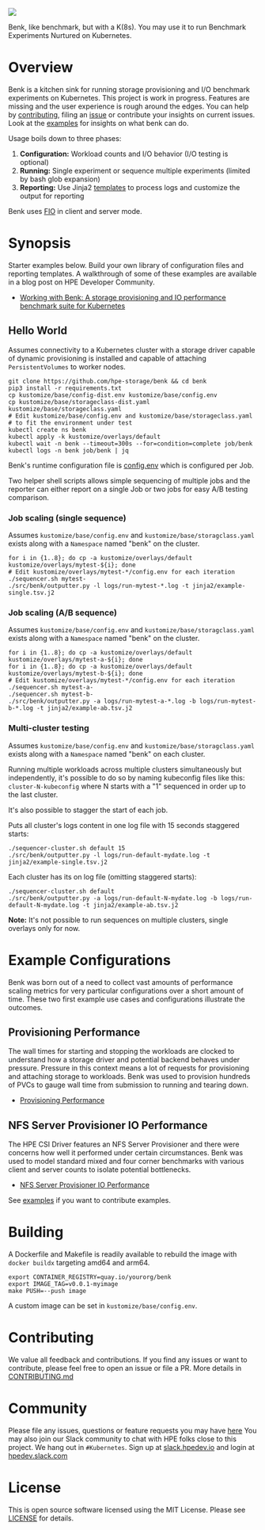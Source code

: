 ![](assets/benk-light-bg.png)

Benk, like benchmark, but with a K(8s). You may use it to run Benchmark Experiments Nurtured on Kubernetes.

# Overview

Benk is a kitchen sink for running storage provisioning and I/O benchmark experiments on Kubernetes. This project is work in progress. Features are missing and the user experience is rough around the edges. You can help by [contributing](CONTRIBUTING.md), filing an [issue](https://github.com/hpe-storage/benk/issues) or contribute your insights on current issues. Look at the [examples](examples) for insights on what benk can do.

Usage boils down to three phases:

1. **Configuration:** Workload counts and I/O behavior (I/O testing is optional)
1. **Running:** Single experiment or sequence multiple experiments (limited by bash glob expansion)
1. **Reporting:** Use Jinja2 [templates](jinja2) to process logs and customize the output for reporting

Benk uses [FIO](https://github.com/axboe/fio) in client and server mode.

# Synopsis

Starter examples below. Build your own library of configuration files and reporting templates. A walkthrough of some of these examples are available in a blog post on HPE Developer Community.

- [Working with Benk: A storage provisioning and IO performance benchmark suite for Kubernetes](https://developer.hpe.com/blog/working-with-benk-a-storage-provisioning-and-io-performance-benchmark-suite-for-kubernetes/)

## Hello World

Assumes connectivity to a Kubernetes cluster with a storage driver capable of dynamic provisioning is installed and capable of attaching `PersistentVolumes` to worker nodes.

```text
git clone https://github.com/hpe-storage/benk && cd benk
pip3 install -r requirements.txt
cp kustomize/base/config-dist.env kustomize/base/config.env
cp kustomize/base/storageclass-dist.yaml kustomize/base/storageclass.yaml
# Edit kustomize/base/config.env and kustomize/base/storageclass.yaml 
# to fit the environment under test
kubectl create ns benk
kubectl apply -k kustomize/overlays/default
kubectl wait -n benk --timeout=300s --for=condition=complete job/benk
kubectl logs -n benk job/benk | jq
```

Benk's runtime configuration file is [config.env](kustomize/overlays/default/config.env) which is configured per Job.

Two helper shell scripts allows simple sequencing of multiple jobs and the reporter can either report on a single Job or two jobs for easy A/B testing comparison.

### Job scaling (single sequence)

Assumes `kustomize/base/config.env` and `kustomize/base/storagclass.yaml` exists along with a `Namespace` named "benk" on the cluster.

```text
for i in {1..8}; do cp -a kustomize/overlays/default kustomize/overlays/mytest-${i}; done
# Edit kustomize/overlays/mytest-*/config.env for each iteration
./sequencer.sh mytest-
./src/benk/outputter.py -l logs/run-mytest-*.log -t jinja2/example-single.tsv.j2
```

### Job scaling (A/B sequence)

Assumes `kustomize/base/config.env` and `kustomize/base/storagclass.yaml` exists along with a `Namespace` named "benk" on the cluster.

```text
for i in {1..8}; do cp -a kustomize/overlays/default kustomize/overlays/mytest-a-${i}; done
for i in {1..8}; do cp -a kustomize/overlays/default kustomize/overlays/mytest-b-${i}; done
# Edit kustomize/overlays/mytest-*/config.env for each iteration
./sequencer.sh mytest-a-
./sequencer.sh mytest-b-
./src/benk/outputter.py -a logs/run-mytest-a-*.log -b logs/run-mytest-b-*.log -t jinja2/example-ab.tsv.j2
```

### Multi-cluster testing

Assumes `kustomize/base/config.env` and `kustomize/base/storagclass.yaml` exists along with a `Namespace` named "benk" on each cluster.

Running multiple workloads across multiple clusters simultaneously but independently, it's possible to do so by naming kubeconfig files like this: `cluster-N-kubeconfig` where N starts with a "1" sequenced in order up to the last cluster.

It's also possible to stagger the start of each job.

Puts all cluster's logs content in one log file with 15 seconds staggered starts:

```text
./sequencer-cluster.sh default 15
./src/benk/outputter.py -l logs/run-default-mydate.log -t jinja2/example-single.tsv.j2
```

Each cluster has its on log file (omitting staggered starts):

```text
./sequencer-cluster.sh default
./src/benk/outputter.py -a logs/run-default-N-mydate.log -b logs/run-default-N-mydate.log -t jinja2/example-ab.tsv.j2
```

**Note:** It's not possible to run sequences on multiple clusters, single overlays only for now.

# Example Configurations

Benk was born out of a need to collect vast amounts of performance scaling metrics for very particular configurations over a short amount of time. These two first example use cases and configurations illustrate the outcomes.

## Provisioning Performance

The wall times for starting and stopping the workloads are clocked to understand how a storage driver and potential backend behaves under pressure. Pressure in this context means a lot of requests for provisioning and attaching storage to workloads. Benk was used to provision hundreds of PVCs to gauge wall time from submission to running and tearing down.

- [Provisioning Performance](examples/provisioning-performance)

## NFS Server Provisioner IO Performance

The HPE CSI Driver features an NFS Server Provisioner and there were concerns how well it performed under certain circumstances. Benk was used to model standard mixed and four corner benchmarks with various client and server counts to isolate potential bottlenecks.

- [NFS Server Provisioner IO Performance](examples/nfs-io-performance)

See [examples](examples) if you want to contribute examples.

# Building

A Dockerfile and Makefile is readily available to rebuild the image with `docker buildx` targeting amd64 and arm64.

```text
export CONTAINER_REGISTRY=quay.io/yourorg/benk
export IMAGE_TAG=v0.0.1-myimage
make PUSH=--push image
```

A custom image can be set in `kustomize/base/config.env`.

# Contributing

We value all feedback and contributions. If you find any issues or want to contribute, please feel free to open an issue or file a PR. More details in [CONTRIBUTING.md](CONTRIBUTING.md)


# Community

Please file any issues, questions or feature requests you may have [here](https://github.com/hpe-storage/benk/issues) You may also join our Slack community to chat with HPE folks close to this project. We hang out in `#Kubernetes`. Sign up at [slack.hpedev.io](https://slack.hpedev.io/) and login at [hpedev.slack.com](https://hpedev.slack.com/)

# License

This is open source software licensed using the MIT License. Please see [LICENSE](LICENSE.md) for details.
